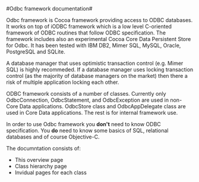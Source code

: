 #Odbc framework documentation#

Odbc framework is Cocoa framework providing access to ODBC databases. It works on
top of iODBC framework which is a low level C-oriented framework of ODBC routines
that follow ODBC specification. The framework includes also an experimental Cocoa
Core Data Persistent Store for Odbc. It has been tested with IBM DB2, Mimer SQL, 
MySQL, Oracle, PostgreSQL and SQLite.

A database manager that uses optimistic transaction control (e.g. Mimer SQL) is
highly recommeded. If a database manager uses locking transaction control (as the 
majority of database managers on the market) then there a risk of multiple application
locking each other.

ODBC framework consists of a number of classes. Currently only OdbcConnection,
OdbcStatement, and OdbcException are used in non-Core Data applications. 
OdbcStore class and OdbcAppDelegate class are used in Core Data applications. 
The rest is for internal framework use.

In order to use Odbc framework you **don't** need to know ODBC specification. You
**do** need to know some basics of SQL, relational databases and of course Objective-C. 

The documntation consists of:

* This overview page
* Class hierarchy page
* Invidual pages for each class
